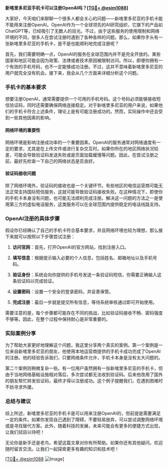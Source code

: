 **新喀里多尼亚手机卡可以注册OpenAI吗？[[TG💪+ @esim1088](https://t.me/s/esim1088)]**

大家好，今天咱们来聊聊一个很多人都会关心的问题——新喀里多尼亚的手机卡能不能用来注册OpenAI。OpenAI作为一个全球领先的AI研究组织，它旗下的产品如ChatGPT等，已经吸引了无数人的目光。不过，由于这些服务的使用限制和网络环境的不同，很多人在尝试注册时遇到了各种各样的问题。那么，如果你手头有一张新喀里多尼亚的手机卡，是不是也能顺利地完成注册呢？

首先，我们需要明确一点，OpenAI的服务在全球范围内并不是完全开放的。某些国家和地区可能会因为政策、法律或者技术原因被限制访问。所以，即便你拥有一个有效的手机号码，也不一定能够成功注册。不过，这并不意味着新喀里多尼亚的用户就完全没有机会。接下来，我会从几个方面来详细分析这个问题。

### 手机卡的基本要求

想要注册OpenAI，通常需要提供一个可用的手机号码。这个号码必须能够接收短信验证码，同时还需要确保网络连接稳定。对于新喀里多尼亚的用户来说，如果他们的手机卡符合上述条件，理论上是有可能注册成功的。然而，实际操作中还会受到一些其他因素的影响。

#### 网络环境的重要性

网络环境是影响注册成功率的一个重要因素。OpenAI的服务通常对网络速度有一定的要求，尤其是在上传文件或进行复杂交互时。如果你所在的地区网络状况较差，可能会导致验证码发送失败或是页面加载缓慢等问题。因此，在尝试注册之前，最好先检查一下自己的网络状态是否良好。

#### 验证码接收问题

除了网络环境外，验证码的接收也是一个关键环节。有些地区的电信运营商可能无法正常支持国际短信服务，这就可能导致验证码接收失败。在这种情况下，即使你的手机卡本身没有问题，也可能无法顺利完成注册。解决这一问题的方法之一是使用第三方的虚拟电话服务，这类服务可以在全球范围内提供稳定的电话线路支持。

### OpenAI注册的具体步骤

假设你已经确认了自己的手机卡符合基本要求，并且网络环境也较为理想，那么接下来就可以按照以下步骤尝试注册：

1. **访问官网**：首先，打开OpenAI的官方网站，找到注册入口。
   
2. **填写信息**：根据提示输入必要的个人信息，包括姓名、邮箱地址以及手机号码。

3. **验证身份**：系统会向你提供的手机号发送一条验证码短信，你需要正确输入这条验证码以完成验证。

4. **设置密码**：设置一个安全的登录密码，并妥善保管。

5. **完成注册**：最后一步就是提交所有信息，等待系统审核通过即可开始使用。

需要注意的是，每个步骤都可能存在不同的挑战，比如验证码接收不畅、密码强度不够等。因此，在整个过程中保持耐心是非常重要的。

### 实际案例分享

为了帮助大家更好地理解这个问题，我这里分享两个真实的案例。第一个案例是一位来自新喀里多尼亚的朋友，他使用本地运营商提供的手机卡成功完成了OpenAI的注册。他的经验告诉我们，只要网络条件允许，手机卡本身是没有太大问题的。

第二个案例则稍微复杂一些。有一位用户虽然拥有一张新喀里多尼亚的手机卡，但由于当地网络基础设施相对落后，多次尝试都无法收到验证码。后来他改用了国外的朋友帮忙转发验证码，最终才得以注册成功。这个例子提醒我们，在遇到困难时不妨寻求外援。

### 总结与建议

综上所述，新喀里多尼亚的手机卡是可以用来注册OpenAI的，但前提是需要满足一定的条件。如果你发现自己遇到了障碍，不要轻易放弃，可以尝试调整网络环境或是寻找替代方案。此外，随着科技的发展，未来可能会有更多的便捷方式出现，让我们拭目以待吧！

无论你是新手还是老鸟，希望这篇文章对你有所帮助。如果你还有其他疑问，欢迎随时留言交流。让我们一起探索更多有趣的知识和技术吧！

[[TG💪+ @esim1088](https://t.me/s/esim1088) ![Image](https://i.postimg.cc/4NQfJmqS/Snipaste-2025-05-13-00-14-12.png)]